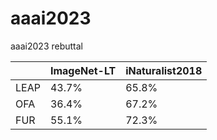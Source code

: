 # aaai2023
aaai2023 rebuttal

|      | ImageNet-LT | iNaturalist2018 |
|------|-------------|-----------------|
| LEAP | 43.7%       | 65.8%           |
| OFA  | 36.4%       | 67.2%           |
|  FUR | 55.1%       | 72.3%           |
